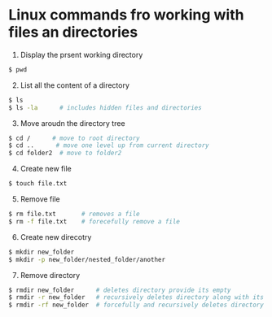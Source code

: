 # Linux commands fro working with files an directories

1. Display the prsent working directory
```bash
$ pwd
```

2. List all the content of a directory
```bash
$ ls 
$ ls -la      # includes hidden files and directories
```

3. Move aroudn the directory tree
```bash
$ cd /		# move to root directory
$ cd ..      # move one level up from current directory
$ cd folder2  # move to folder2
```

4. Create new file
```bash
$ touch file.txt
```

5. Remove file
```bash
$ rm file.txt       # removes a file
$ rm -f file.txt	# forecefully remove a file
```

6. Create new direcotry
```bash
$ mkdir new_folder
$ mkdir -p new_folder/nested_folder/another
```

7. Remove directory
```bash
$ rmdir new_folder      # deletes directory provide its empty
$ rmdir -r new_folder	# recursively deletes directory along with its content
$ rmdir -rf new_folder  # forcefully and recursively deletes directory along with its content
```



